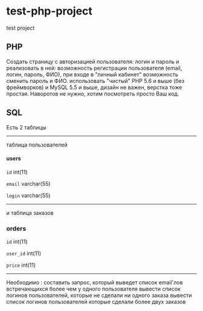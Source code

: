# test-php-project
test project

## PHP

Создать страницу с авторизацией пользователя: логин и пароль и реализовать в ней:
возможность регистрации пользователя (email, логин, пароль, ФИО),
при входе в "личный кабинет" возможность сменить пароль и ФИО.
использовать "чистый" PHP 5.6 и выше (без фреймворков) и MySQL 5.5 и выше, дизайн не важен, верстка тоже простая. Наворотов не нужно, хотим посмотреть просто Ваш код.

## SQL

Есть 2 таблицы

---

таблица пользователей
#### users

`id` int(11)  

`email` varchar(55)  

`login` varchar(55)  

---

и таблица заказов
### orders

`id` int(11)  

`user_id` int(11)  

`price` int(11)  

---

Необходимо :
составить запрос, который выведет список email'лов встречающихся более чем у одного пользователя
вывести список логинов пользователей, которые не сделали ни одного заказа
вывести список логинов пользователей которые сделали более двух заказов
